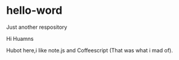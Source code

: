 # hello-word
Just another respository

Hi Huamns

Hubot here,i like note.js and Coffeescript (That was what i mad of).

